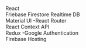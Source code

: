 React</br>
Friebase Firestore Realtime DB </br>
Material UI -React Router </br>
React Context API </br>
Redux -Google Authentication </br>
Firebase Hosting</br>
